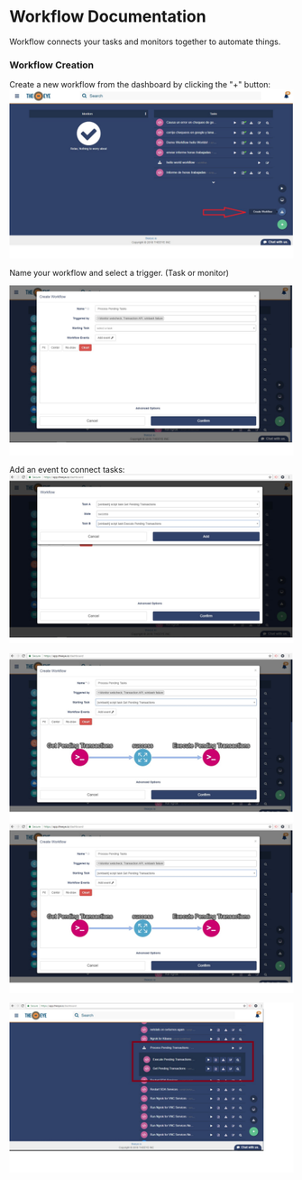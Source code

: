 # Workflow Documentation
Workflow connects your tasks and monitors together to automate things.

### Workflow Creation

Create a new workflow from the dashboard by clicking the "+" button:
![](/images/workflow1.jpg)

Name your workflow and select a trigger. (Task or monitor)

![](/images/workflow2.jpg)

Add an event to connect tasks:
![](/images/workflow5.jpg)

![](/images/workflow4.jpg)
![](/images/workflow3.jpg)


![](/images/workflow6.jpg)

